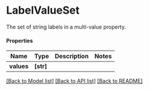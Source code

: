 # LabelValueSet

The set of string labels in a multi-value property.

#### Properties
Name | Type | Description | Notes
------------ | ------------- | ------------- | -------------
**values** | **[str]** |  | 

[[Back to Model list]](../README.md#documentation-for-models) [[Back to API list]](../README.md#documentation-for-api-endpoints) [[Back to README]](../README.md)


